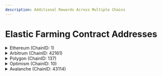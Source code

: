 ```yaml
---
description: Additional Rewards Across Multiple Chains
---
```


# Elastic Farming Contract Addresses

<details>

<summary>Ethereum (ChainID: 1)</summary>

* **KyberSwapElasticLM:** [`0xb85ebE2e4eA27526f817FF33fb55fB240057C03F`](https://etherscan.io/address/0xb85ebE2e4eA27526f817FF33fb55fB240057C03F)

</details>

<details>

<summary>Arbitrum (ChainID: 42161)</summary>

* **KyberSwapElasticLM:** [`0xBdEc4a045446F583dc564C0A227FFd475b329bf0`](https://arbiscan.io/address/0xBdEc4a045446F583dc564C0A227FFd475b329bf0)

</details>

<details>

<summary>Polygon (ChainID: 137)</summary>

* **KyberSwapElasticLM:** `0xBdEc4a045446F583dc564C0A227FFd475b329bf0`

</details>

<details>

<summary>Optimism (ChainID: 10)</summary>

* **KyberSwapElasticLM:** `0xb85ebE2e4eA27526f817FF33fb55fB240057C03F`

</details>

<details>

<summary>Avalanche (ChainID: 43114)</summary>

* **KyberSwapElasticLM:** `0xBdEc4a045446F583dc564C0A227FFd475b329bf0`

</details>
